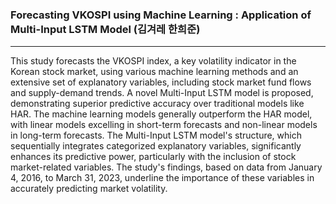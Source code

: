 ### Forecasting VKOSPI using Machine Learning : Application of Multi-Input LSTM Model (김겨레 한희준)
-------
This study forecasts the VKOSPI index, a key volatility indicator in the Korean stock market, using various machine learning methods and an extensive set of explanatory variables, including stock market fund flows and supply-demand trends. A novel Multi-Input LSTM model is proposed, demonstrating superior predictive accuracy over traditional models like HAR. The machine learning models generally outperform the HAR model, with linear models excelling in short-term forecasts and non-linear models in long-term forecasts. The Multi-Input LSTM model's structure, which sequentially integrates categorized explanatory variables, significantly enhances its predictive power, particularly with the inclusion of stock market-related variables. The study's findings, based on data from January 4, 2016, to March 31, 2023, underline the importance of these variables in accurately predicting market volatility.
